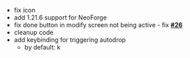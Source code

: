 - fix icon
- add 1.21.6 support for NeoForge
- fix done button in modify screen not being active - fix [**#26**](https://github.com/btwonion/autodrop/issues/26)
- cleanup code
- add keybinding for triggering autodrop
  - by default: k